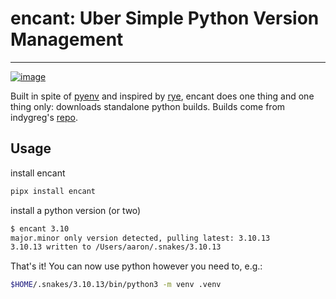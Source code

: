 # encant: Uber Simple Python Version Management

----
[![image](https://img.shields.io/pypi/v/encant.svg)](https://pypi.python.org/pypi/encant)

Built in spite of [pyenv](https://github.com/pyenv/pyenv) and inspired by [rye](https://github.com/mitsuhiko/rye), encant does one thing and one thing only: downloads standalone python builds. Builds come from indygreg's [repo](https://github.com/indygreg/python-build-standalone).

## Usage

install encant

```bash
pipx install encant
```

install a python version (or two)

```bash
$ encant 3.10
major.minor only version detected, pulling latest: 3.10.13
3.10.13 written to /Users/aaron/.snakes/3.10.13
```

That's it! You can now use python however you need to, e.g.:

```bash
$HOME/.snakes/3.10.13/bin/python3 -m venv .venv
```
